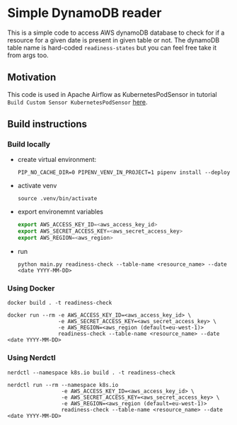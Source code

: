 # Simple DynamoDB reader

This is a simple code to access AWS dynamoDB database to check for if a resource for a given date is 
present in given table or not. The dynamoDB table name is hard-coded `readiness-states` but you can feel free
take it from args too. 

## Motivation

This code is used in Apache Airflow as KubernetesPodSensor in tutorial `Build Custom Sensor KubernetesPodSensor` [here](https://github.com/maxcotec/airflow-k8s-rancher/blob/main/airflow-dags/dags/k8sPodSensorDag.py#L12).

## Build instructions

### Build locally

* create virtual environment: 

   `PIP_NO_CACHE_DIR=0 PIPENV_VENV_IN_PROJECT=1 pipenv install --deploy`

* activate venv

  `source .venv/bin/activate`

* export environemnt variables

  ```js
  export AWS_ACCESS_KEY_ID=<aws_access_key_id>
  export AWS_SECRET_ACCESS_KEY=<aws_secret_access_key>
  export AWS_REGION=<aws_region>
  ```

* run

  `python main.py readiness-check --table-name <resource_name> --date <date YYYY-MM-DD>`

### Using Docker

`docker build . -t readiness-check`

```
docker run --rm -e AWS_ACCESS_KEY_ID=<aws_access_key_id> \
                -e AWS_SECRET_ACCESS_KEY=<aws_secret_access_key> \
                -e AWS_REGION=<aws_region (default=eu-west-1)>
                readiness-check --table-name <resource_name> --date <date YYYY-MM-DD>
```

### Using Nerdctl

`nerdctl --namespace k8s.io build . -t readiness-check`

```
nerdctl run --rm --namespace k8s.io  
                 -e AWS_ACCESS_KEY_ID=<aws_access_key_id> \
                 -e AWS_SECRET_ACCESS_KEY=<aws_secret_access_key> \
                 -e AWS_REGION=<aws_region (default=eu-west-1)>
                 readiness-check --table-name <resource_name> --date <date YYYY-MM-DD>
```


